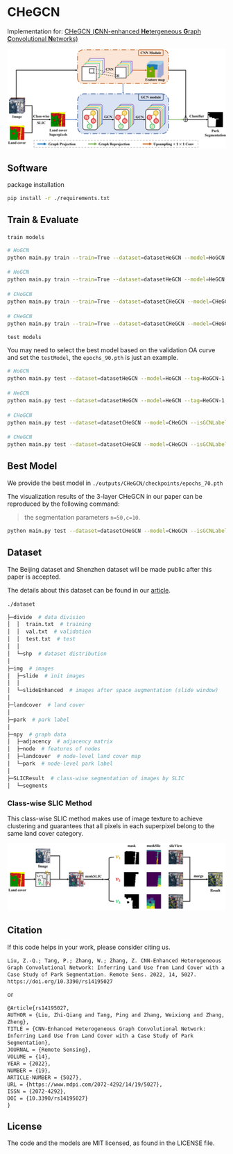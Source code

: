 # CHeGCN

Implementation for: [CHeGCN (**C**NN-enhanced **He**tergeneous **G**raph **C**onvolutional **N**etworks)](https://www.mdpi.com/2072-4292/14/19/5027)

![model](ReadMe.assets/model.png)



## Software

package installation

```sh
pip install -r ./requirements.txt
```



## Train & Evaluate

`train models`

```sh
# HoGCN
python main.py train --train=True --dataset=datasetHeGCN --model=HoGCN --tag=HoGCN-1

# HeGCN
python main.py train --train=True --dataset=datasetHeGCN --model=HeGCN --tag=HeGCN-1

# CHoGCN
python main.py train --train=True --dataset=datasetCHeGCN --model=CHeGCN --isGCNLabel=False --tag=CHoGCN-1

# CHeGCN
python main.py train --train=True --dataset=datasetCHeGCN --model=CHeGCN --isGCNLabel=True --tag=CHeGCN-1
```



`test models`

You may need to select the best model based on the validation OA curve and set the `testModel`, the `epochs_90.pth` is just an example.
```sh
# HoGCN
python main.py test --dataset=datasetHeGCN --model=HoGCN --tag=HoGCN-1 --testModel=epochs_90.pth

# HeGCN
python main.py test --dataset=datasetHeGCN --model=HeGCN --tag=HeGCN-1 --testModel=epochs_90.pth

# CHoGCN
python main.py test --dataset=datasetCHeGCN --model=CHeGCN --isGCNLabel=False --tag=CHoGCN-1 --testModel=epochs_90.pth

# CHeGCN
python main.py test --dataset=datasetCHeGCN --model=CHeGCN --isGCNLabel=True --tag=CHeGCN-1 --testModel=epochs_90.pth
```



## Best Model

We provide the best model in `./outputs/CHeGCN/checkpoints/epochs_70.pth`

The visualization results of the 3-layer CHeGCN in our paper can be reproduced by the following command:

> the segmentation parameters `n=50,c=10`.

```sh
python main.py test --dataset=datasetCHeGCN --model=CHeGCN --isGCNLabel=True --tag=CHeGCN --testModel=epochs_70.pth
```



## Dataset

The Beijing dataset and Shenzhen dataset will be made public after this paper is accepted.

The details about this dataset can be found in our [article](placehodler).

`./dataset`

```python
├─divide  # data division
│  │  train.txt  # training
│  │  val.txt  # validation
│  │  test.txt  # test
│  │  
│  └─shp  # dataset distribution
│          
├─img  # images
│  ├─slide  # init images
│  │      
│  └─slideEnhanced  # images after space augmentation (slide window)
│
├─landcover  # land cover
│
├─park  # park label
│
├─npy  # graph data
│  ├─adjacency  # adjacency matrix
│  ├─node  # features of nodes
│  ├─landcover  # node-level land cover map
│  └─park  # node-level park label
│
├─SLICResult  # class-wise segmentation of images by SLIC
│  └─segments
```



### Class-wise SLIC Method

This class-wise SLIC method makes use of image texture to achieve clustering and guarantees that all pixels in each superpixel belong to the same land cover category.

![class-wise-SLIC](ReadMe.assets/class-wise-SLIC.png)



## Citation
If this code helps in your work, please consider citing us.
```
Liu, Z.-Q.; Tang, P.; Zhang, W.; Zhang, Z. CNN-Enhanced Heterogeneous Graph Convolutional Network: Inferring Land Use from Land Cover with a Case Study of Park Segmentation. Remote Sens. 2022, 14, 5027. https://doi.org/10.3390/rs14195027
```
or
```
@Article{rs14195027,
AUTHOR = {Liu, Zhi-Qiang and Tang, Ping and Zhang, Weixiong and Zhang, Zheng},
TITLE = {CNN-Enhanced Heterogeneous Graph Convolutional Network: Inferring Land Use from Land Cover with a Case Study of Park Segmentation},
JOURNAL = {Remote Sensing},
VOLUME = {14},
YEAR = {2022},
NUMBER = {19},
ARTICLE-NUMBER = {5027},
URL = {https://www.mdpi.com/2072-4292/14/19/5027},
ISSN = {2072-4292},
DOI = {10.3390/rs14195027}
}
```


## License

The code and the models are MIT licensed, as found in the LICENSE file.
